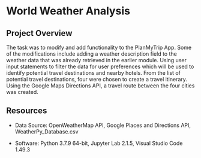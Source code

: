 # World Weather Analysis

## Project Overview
The task was to modify and add functionality to the PlanMyTrip App. Some of the
modifications include adding a weather description field to the weather data
that was already retrieved in the earlier module. Using user input statements to
filter the data for user preferences which will be used to identify potential
travel destinations and nearby hotels. From the list of potential travel
destinations, four were chosen to create a travel itinerary. Using the Google
Maps Directions API, a travel route between the four cities was created.

## Resources
- Data Source: OpenWeatherMap API, Google Places and Directions API,
WeatherPy_Database.csv

- Software: Python 3.7.9 64-bit, Jupyter Lab 2.1.5, Visual Studio Code 1.49.3
